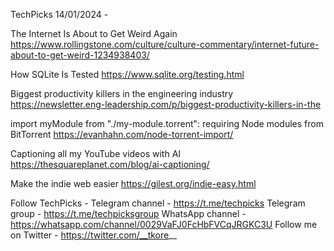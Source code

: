 TechPicks 14/01/2024 -

The Internet Is About to Get Weird Again
https://www.rollingstone.com/culture/culture-commentary/internet-future-about-to-get-weird-1234938403/

How SQLite Is Tested
https://www.sqlite.org/testing.html

Biggest productivity killers in the engineering industry
https://newsletter.eng-leadership.com/p/biggest-productivity-killers-in-the

import myModule from "./my-module.torrent": requiring Node modules from BitTorrent
https://evanhahn.com/node-torrent-import/

Captioning all my YouTube videos with AI
https://thesquareplanet.com/blog/ai-captioning/

Make the indie web easier
https://gilest.org/indie-easy.html

Follow TechPicks -
Telegram channel - https://t.me/techpicks
Telegram group - https://t.me/techpicksgroup
WhatsApp channel - https://whatsapp.com/channel/0029VaFJ0FcHbFVCqJRGKC3U
Follow me on Twitter - https://twitter.com/__tkore__